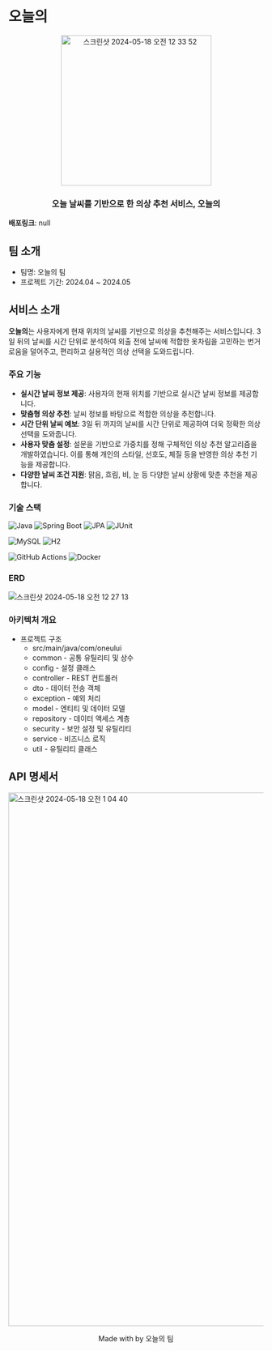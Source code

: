# 오늘의
<p align="center">
  <img width="297" alt="스크린샷 2024-05-18 오전 12 33 52" src="https://github.com/OneulUi/server/assets/96982575/4c4903e4-7e31-4d47-803f-fec3813118c0">
</p>
<h3 align="center"> 오늘 날씨를 기반으로 한 의상 추천 서비스, 오늘의</h3>

**배포링크**: null

## 팀 소개
- 팀명: 오늘의 팀
- 프로젝트 기간: 2024.04 ~ 2024.05

## 서비스 소개
**오늘의**는 사용자에게 현재 위치의 날씨를 기반으로 의상을 추천해주는 서비스입니다. 3일 뒤의 날씨를 시간 단위로 분석하여 외출 전에 날씨에 적합한 옷차림을 고민하는 번거로움을 덜어주고, 편리하고 실용적인 의상 선택을 도와드립니다. 

### 주요 기능

- **실시간 날씨 정보 제공**: 사용자의 현재 위치를 기반으로 실시간 날씨 정보를 제공합니다.
- **맞춤형 의상 추천**: 날씨 정보를 바탕으로 적합한 의상을 추천합니다.
- **시간 단위 날씨 예보**: 3일 뒤 까지의 날씨를 시간 단위로 제공하여 더욱 정확한 의상 선택을 도와줍니다.
- **사용자 맞춤 설정**: 설문을 기반으로 가중치를 정해 구체적인 의상 추천 알고리즘을 개발하였습니다. 이를 통해 개인의 스타일, 선호도, 체질 등을 반영한 의상 추천 기능을 제공합니다.
- **다양한 날씨 조건 지원**: 맑음, 흐림, 비, 눈 등 다양한 날씨 상황에 맞춘 추천을 제공합니다.

### 기술 스택 

![Java](https://img.shields.io/badge/Java-ED8B00?style=for-the-badge&logo=java&logoColor=white)
![Spring Boot](https://img.shields.io/badge/Spring%20Boot-6DB33F?style=for-the-badge&logo=spring-boot&logoColor=white)
![JPA](https://img.shields.io/badge/JPA-6DB33F?style=for-the-badge&logo=hibernate&logoColor=white)
![JUnit](https://img.shields.io/badge/JUnit-25A162?style=for-the-badge&logo=junit5&logoColor=white)

![MySQL](https://img.shields.io/badge/MySQL-4479A1?style=for-the-badge&logo=mysql&logoColor=white)
![H2](https://img.shields.io/badge/H2-0078D4?style=for-the-badge&logo=h2&logoColor=white)

![GitHub Actions](https://img.shields.io/badge/GitHub%20Actions-2088FF?style=for-the-badge&logo=github-actions&logoColor=white)
![Docker](https://img.shields.io/badge/Docker-2496ED?style=for-the-badge&logo=docker&logoColor=white)

### ERD
![스크린샷 2024-05-18 오전 12 27 13](https://github.com/OneulUi/server/assets/96982575/b4923ffe-e221-4e1a-8d86-d8b9341a74fc)

### 아키텍처 개요

- 프로젝트 구조
  - src/main/java/com/oneului
  - common - 공통 유틸리티 및 상수
  - config - 설정 클래스
  - controller - REST 컨트롤러
  - dto - 데이터 전송 객체
  - exception - 예외 처리
  - model - 엔티티 및 데이터 모델
  - repository - 데이터 액세스 계층
  - security - 보안 설정 및 유틸리티
  - service - 비즈니스 로직
  - util - 유틸리티 클래스

 ## API 명세서
 
<img width="1054" alt="스크린샷 2024-05-18 오전 1 04 40" src="https://github.com/OneulUi/server/assets/96982575/f5487ed3-0214-4c07-b112-10892693ca85">

<p align="center">
  Made with by 오늘의 팀
</p>

